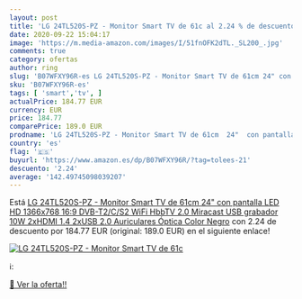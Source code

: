 ```yaml
---
layout: post
title: 'LG 24TL520S-PZ - Monitor Smart TV de 61c al 2.24 % de descuento'
date: 2020-09-22 15:04:17
image: 'https://m.media-amazon.com/images/I/51fnOFK2dTL._SL200_.jpg'
comments: true
category: ofertas
author: ring
slug: 'B07WFXY96R-es LG 24TL520S-PZ - Monitor Smart TV de 61cm 24" con pantalla...'
sku: 'B07WFXY96R-es'
tags: [ 'smart','tv', ]
actualPrice: 184.77 EUR
currency: EUR
price: 184.77
comparePrice: 189.0 EUR
prodname: 'LG 24TL520S-PZ - Monitor Smart TV de 61cm  24"  con pantalla LED HD  1366x768  16:9  DVB-T2/C/S2  WiFi  HbbTV 2.0  Miracast  USB grabador  10W  2xHDMI 1.4  2xUSB 2.0  Auriculares  Óptica  Color Negro'
country: 'es'
flag: '🇪🇸'
buyurl: 'https://www.amazon.es/dp/B07WFXY96R/?tag=tolees-21'
descuento: '2.24'
average: '142.49745098039207'
---
```


Está [LG 24TL520S-PZ - Monitor Smart TV de 61cm  24"  con pantalla LED HD  1366x768  16:9  DVB-T2/C/S2  WiFi  HbbTV 2.0  Miracast  USB grabador  10W  2xHDMI 1.4  2xUSB 2.0  Auriculares  Óptica  Color Negro](https://www.amazon.es/dp/B07WFXY96R/?tag=tolees-21) con 2.24 de descuento por 184.77 EUR (original: 189.0 EUR) en el siguiente enlace!

[![LG 24TL520S-PZ - Monitor Smart TV de 61c](https://m.media-amazon.com/images/I/51fnOFK2dTL._SL200_.jpg)](https://www.amazon.es/dp/B07WFXY96R/?tag=tolees-21)

ℹ️:


[🛒 Ver la oferta!!](https://www.amazon.es/dp/B07WFXY96R/?tag=tolees-21)

